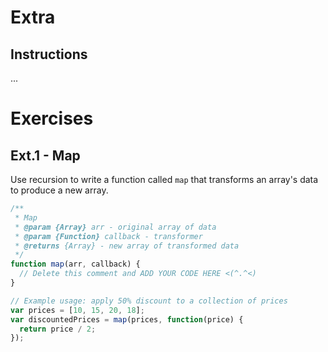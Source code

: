 # Extra

## Instructions

...

# Exercises

## Ext.1 - Map

Use recursion to write a function called `map` that transforms an array's data to produce a new array.
```JavaScript
/**
 * Map
 * @param {Array} arr - original array of data
 * @param {Function} callback - transformer
 * @returns {Array} - new array of transformed data
 */
function map(arr, callback) {
  // Delete this comment and ADD YOUR CODE HERE <(^.^<)
}

// Example usage: apply 50% discount to a collection of prices
var prices = [10, 15, 20, 18];
var discountedPrices = map(prices, function(price) {
  return price / 2;
});
```

